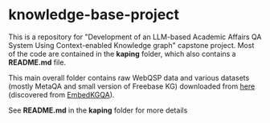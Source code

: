 # knowledge-base-project
This is a repository for "Development of an LLM-based Academic Affairs QA System Using Context-enabled Knowledge graph" capstone project.
Most of the code are contained in the **kaping** folder, which also contains a **README.md** file.

This main overall folder contains raw WebQSP data and various datasets (mostly MetaQA and small version of Freebase KG)
downloaded from [here](https://drive.google.com/drive/folders/1RlqGBMo45lTmWz9MUPTq-0KcjSd3ujxc) (discovered from [EmbedKGQA](https://github.com/malllabiisc/EmbedKGQA?tab=readme-ov-file)).

See **README.md** in the **kaping** folder for more details